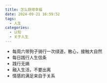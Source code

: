 ```yaml
---
title: 怎么获得幸福
date: 2024-09-21 16:59:52
tags:
  - 人生
categories:
  - 认知
  - 关于人生
---
```


- 每周六带狗子骑行一次绿道，散心，接触大自然
- 每日践行人生信条
- 践行无熵
- 融入生活，不要出离
- 情感的满足来自于关系
